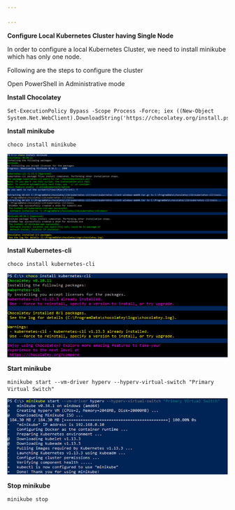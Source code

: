 ```yaml
---

---
```

**Configure Local Kubernetes Cluster having Single Node**

In order to configure a local Kubernetes Cluster, we need to install minikube which has only one node.

Following are the steps to configure the cluster

Open PowerShell in Administrative mode

**Install Chocolatey**

    Set-ExecutionPolicy Bypass -Scope Process -Force; iex ((New-Object System.Net.WebClient).DownloadString('https://chocolatey.org/install.ps1'))

**Install minikube**

    choco install minikube

![](/uploads/minikube-install.jpg)

**Install Kubernetes-cli**

    choco install kubernetes-cli

![](/uploads/kubernetes-cli-install.jpg)

**Start minikube**

    minikube start --vm-driver hyperv --hyperv-virtual-switch "Primary Virtual Switch"

![](/uploads/minikube-start.jpg)

**Stop minikube**

    minikube stop